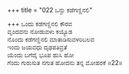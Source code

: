 +++
title = "022 ಒನ್ದು ಕಡೆಗಣ್ಣಿನಲಿ"

+++
ಒಂದು ಕಡೆಗಣ್ಣಿನಲಿ ಕೌರವ  
ವೃಂದವನು ನೋಡುವಳು ಕಯ್ಯೊಡ  
ನೊಂದು ಕಡೆಗಣ್ಣಿನಲಿ ಮಾತಾಡಿಸುವಳರಿಬಲವ  
ಇಂದು ಜಯವಧು ದೃಢಪತಿವ್ರತೆ  
ಯೆಂದು ಬಗೆದೈ ಭೂಪ ಹುಸಿ ಹೋ  
ಗೆಂದು ಗುರುಸುತ ನಗುತ ಹೋದನು ತನ್ನ ಮೋಹರಕೆ       ॥22॥